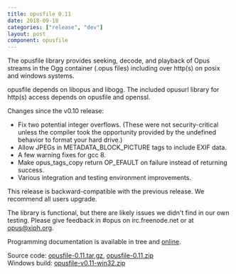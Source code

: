 ```yaml
---
title: opusfile 0.11
date: 2018-09-18
categories: ["release", "dev"]
layout: post
component: opusfile
---
```


The opusfile library provides seeking, decode, and playback
of Opus streams in the Ogg container (.opus files) including
over http(s) on posix and windows systems.

opusfile depends on libopus and libogg.
The included opusurl library for http(s) access depends on
opusfile and openssl.

Changes since the v0.10 release:
 - Fix two potential integer overflows. (These were not security-critical unless the compiler took the opportunity provided by the undefined behavior to format your hard drive.)
 - Allow JPEGs in METADATA\_BLOCK\_PICTURE tags to include EXIF data.
 - A few warning fixes for gcc 8.
 - Make opus\_tags\_copy return OP\_EFAULT on failure instead of returning success.
 - Various integration and testing environment improvements.

This release is backward-compatible with the previous
release. We recommend all users upgrade.

The library is functional, but there are likely issues
we didn't find in our own testing. Please give feedback
in #opus on irc.freenode.net or at opus@xiph.org.

Programming documentation is available in tree and
[online](https://opus-codec.org/docs/).

Source code: [opusfile-0.11.tar.gz](https://downloads.xiph.org/releases/opus/opusfile-0.11.tar.gz), 
[opusfile-0.11.zip](https://downloads.xiph.org/releases/opus/opusfile-0.11.zip)  
Windows build: [opusfile-v0.11-win32.zip](https://archive.mozilla.org/pub/opus/win32/opusfile-0.11-win32.zip)
